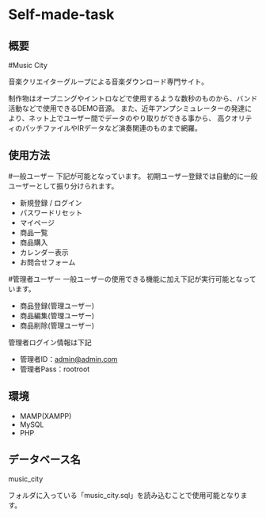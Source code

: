 # Self-made-task

## 概要
#Music City

音楽クリエイターグループによる音楽ダウンロード専門サイト。

制作物はオープニングやイントロなどで使用するような数秒のものから、バンド活動などで使用できるDEMO音源。
また、近年アンプシミュレーターの発達により、ネット上でユーザー間でデータのやり取りができる事から、
高クオリティのパッチファイルやIRデータなど演奏関連のものまで網羅。

## 使用方法
#一般ユーザー
下記が可能となっています。
初期ユーザー登録では自動的に一般ユーザーとして振り分けられます。
- 新規登録 / ログイン
- パスワードリセット
- マイページ
- 商品一覧
- 商品購入
- カレンダー表示
- お問合せフォーム


#管理者ユーザー
一般ユーザーの使用できる機能に加え下記が実行可能となっています。

- 商品登録(管理ユーザー)
- 商品編集(管理ユーザー)
- 商品削除(管理ユーザー)

管理者ログイン情報は下記
- 管理者ID：admin@admin.com
- 管理者Pass：rootroot

## 環境
- MAMP(XAMPP)
- MySQL
- PHP

## データベース名
music_city

フォルダに入っている「music_city.sql」を読み込むことで使用可能となります。
